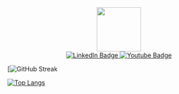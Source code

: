 <div id="header" align="center">
  <img src="https://media.giphy.com/media/JmPabUqU22FAbQYkzN/giphy.gif" width="100"/>
</div>

<div id="badges" align="center">
  <a href="https://www.linkedin.com/in/nymph-tea/">
    <img src="https://img.shields.io/badge/LinkedIn-blue?style=for-the-badge&logo=linkedin&logoColor=white" alt="LinkedIn Badge"/>
  </a>
  <a href="https://www.youtube.com/channel/UC8WyNw0cWU4nAXSuQMtNZug">
    <img src="https://img.shields.io/badge/YouTube-red?style=for-the-badge&logo=youtube&logoColor=white" alt="Youtube Badge"/>
  </a>
</div>

[![GitHub Streak](https://github-readme-stats.vercel.app/api?username=FloofyJin&show_icons=true&theme=radical)

[![Top Langs](https://github-readme-stats.vercel.app/api/top-langs/?username=FloofyJin&layout=compact&theme=vision-friendly-dark)](https://github.com/anuraghazra/github-readme-stats)

<!--
**FloofyJin/FloofyJin** is a ✨ _special_ ✨ repository because its `README.md` (this file) appears on your GitHub profile.

Here are some ideas to get you started:

- 🔭 I’m currently working on ...
- 🌱 I’m currently learning ...
- 👯 I’m looking to collaborate on ...
- 🤔 I’m looking for help with ...
- 💬 Ask me about ...
- 📫 How to reach me: ...
- 😄 Pronouns: ...
- ⚡ Fun fact: ...
-->
